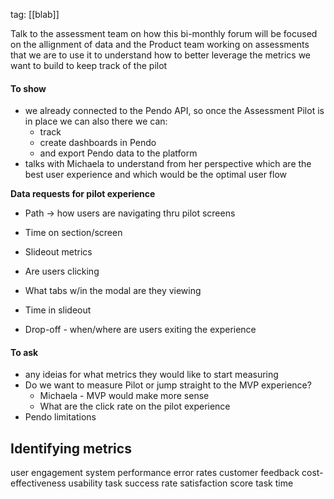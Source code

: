tag: [[blab]]

Talk to the assessment team on how this bi-monthly forum will be focused on the allignment of data and the Product team working on assessments that we are to use it to understand how to better leverage the metrics we want to build to keep track of the pilot

#### To show
- we already connected to the Pendo API, so once the Assessment Pilot is in place we can 
  also there we can:
  - track
  - create dashboards in Pendo
  - and export Pendo data to the platform
- talks with Michaela to understand from her perspective which are the best user experience and which would be the optimal user flow

**Data requests for pilot experience**  
- Path → how users are navigating thru pilot screens
- Time on section/screen
- Slideout metrics

- Are users clicking
- What tabs w/in the modal are they viewing
- Time in slideout

- Drop-off - when/where are users exiting the experience

#### To ask
- any ideias for what metrics they would like to start measuring
- Do we want to measure Pilot or jump straight to the MVP experience?
	- Michaela - MVP would make more sense
	- What are the click rate on the pilot experience
- Pendo limitations


Identifying metrics 
-- 


user engagement 
system performance 
error rates 
customer feedback 
cost-effectiveness 
usability 
task success rate 
satisfaction score 
task time
